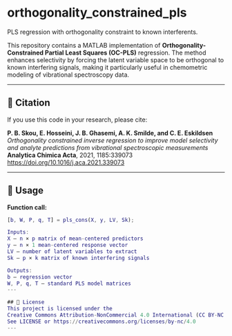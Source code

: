 # orthogonality_constrained_pls
PLS regression with orthogonality constraint to known interferents.

This repository contains a MATLAB implementation of **Orthogonality-Constrained Partial Least Squares (OC-PLS)** regression. The method enhances selectivity by forcing the latent variable space to be orthogonal to known interfering signals, making it particularly useful in chemometric modeling of vibrational spectroscopy data.

---

## 📘 Citation

If you use this code in your research, please cite:

**P. B. Skou, E. Hosseini, J. B. Ghasemi, A. K. Smilde, and C. E. Eskildsen**  
*Orthogonality constrained inverse regression to improve model selectivity and analyte predictions from vibrational spectroscopic measurements*  
**Analytica Chimica Acta**, 2021, 1185:339073  
https://doi.org/10.1016/j.aca.2021.339073

---

## 🔧 Usage

**Function call:**

```matlab
[b, W, P, q, T] = pls_cons(X, y, LV, Sk);

Inputs:
X — n × p matrix of mean-centered predictors
y — n × 1 mean-centered response vector
LV — number of latent variables to extract
Sk — p × k matrix of known interfering signals

Outputs:
b — regression vector
W, P, q, T — standard PLS model matrices
---

## 📄 License
This project is licensed under the
Creative Commons Attribution-NonCommercial 4.0 International (CC BY-NC 4.0)
See LICENSE or https://creativecommons.org/licenses/by-nc/4.0
---
